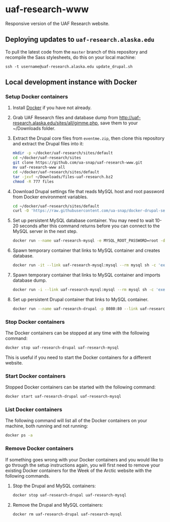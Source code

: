 # uaf-research-www

Responsive version of the UAF Research website.

## Deploying updates to `uaf-research.alaska.edu`

To pull the latest code from the `master` branch of this repository and recompile the Sass stylesheets, do this on your local machine:

`ssh -t username@uaf-research.alaska.edu update_drupal.sh`

## Local development instance with Docker

### Setup Docker containers

1. Install [Docker](https://www.docker.com/) if you have not already.

1. Grab UAF Research files and database dump from http://uaf-research.alaska.edu/sites/all/gimme.php, save them to your ~/Downloads folder.

1. Extract the Drupal core files from `eventme.zip`, then clone this repository and extract the Drupal files into it:

   ```bash
   mkdir -p ~/docker/uaf-research/sites/default
   cd ~/docker/uaf-research/sites
   git clone https://github.com/ua-snap/uaf-research-www.git
   mv uaf-research-www all
   cd ~/docker/uaf-research/sites/default
   tar -jxvf ~/Downloads/files-uaf-research.bz2
   chmod -R 777 files
   ```

1. Download Drupal settings file that reads MySQL host and root password from Docker environment variables.

   ```bash
   cd ~/docker/uaf-research/sites/default
   curl -O 'https://raw.githubusercontent.com/ua-snap/docker-drupal-settings/master/settings.php'
   ```

1. Set up persistent MySQL database container. You may need to wait 10-20 seconds after this command returns before you can connect to the MySQL server in the next step.

   ```bash
   docker run --name uaf-research-mysql -e MYSQL_ROOT_PASSWORD=root -d mysql:latest
   ```

1. Spawn temporary container that links to MySQL container and creates database.

   ```bash
   docker run -it --link uaf-research-mysql:mysql --rm mysql sh -c 'exec mysql \-h "$MYSQL_PORT_3306_TCP_ADDR" -P "$MYSQL_PORT_3306_TCP_PORT" -uroot -p"$MYSQL_ENV_MYSQL_ROOT_PASSWORD" -e "CREATE DATABASE drupal7;"'
   ```

1. Spawn temporary container that links to MySQL container and imports database dump.

   ```bash
   docker run -i --link uaf-research-mysql:mysql --rm mysql sh -c 'exec mysql \-h "$MYSQL_PORT_3306_TCP_ADDR" -P "$MYSQL_PORT_3306_TCP_PORT" -uroot -p"$MYSQL_ENV_MYSQL_ROOT_PASSWORD" drupal7' < ~/Downloads/uaf-research.sql
   ```

1. Set up persistent Drupal container that links to MySQL container.

   ```bash
   docker run --name uaf-research-drupal -p 8080:80 --link uaf-research-mysql:mysql -v ~/docker/uaf-research/sites:/var/www/html/sites -d drupal:7
   ```

### Stop Docker containers

The Docker containers can be stopped at any time with the following command:

```bash
docker stop uaf-research-drupal uaf-research-mysql
```

This is useful if you need to start the Docker containers for a different website.

### Start Docker containers

Stopped Docker containers can be started with the following command:

```bash
docker start uaf-research-drupal uaf-research-mysql
```

### List Docker containers

The following command will list all of the Docker containers on your machine, both running and not running:

```bash
docker ps -a
```

### Remove Docker containers

If something goes wrong with your Docker containers and you would like to go through the setup instructions again, you will first need to remove your existing Docker containers for the Week of the Arctic website with the following commands.

1. Stop the Drupal and MySQL containers:

   ```bash
   docker stop uaf-research-drupal uaf-research-mysql
   ```

1. Remove the Drupal and MySQL containers:

   ```bash
   docker rm uaf-research-drupal uaf-research-mysql
   ```
